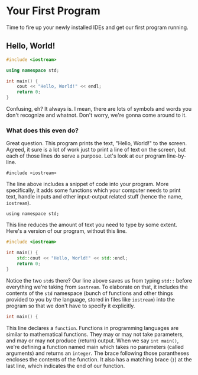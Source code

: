 # Your First Program

Time to fire up your newly installed IDEs and get our first program running.

## Hello, World!

```cpp
#include <iostream>

using namespace std;

int main() {
    cout << "Hello, World!" << endl;
    return 0;
}
```

Confusing, eh? It always is. I mean, there are lots of symbols and words you don't recognize and whatnot. Don't worry, we're gonna come around to it.

### What does this even do?

Great question. This program prints the text, "Hello, World!" to the screen. Agreed, it sure is a lot of work just to print a line of text on the screen, but each of those lines do serve a purpose. Let's look at our program line-by-line.



```
#include <iostream>
```

The line above includes a snippet of code into your program. More specifically, it adds some functions which your computer needs to print text, handle inputs and other input-output related stuff \(hence the name, `iostream`\).



```
using namespace std;
```

This line reduces the amount of text you need to type by some extent. Here's a version of our program, without this line.

```cpp
#include <iostream>

int main() {
    std::cout << "Hello, World!" << std::endl;
    return 0;
}
```

Notice the two `std`s there? Our line above saves us from typing `std::` before everything we're taking from `iostream`. To elaborate on that, it includes the contents of the `std` namespace \(bunch of functions and other things provided to you by the language, stored in files like `iostream`\) into the program so that we don't have to specify it explicitly.



```cpp
int main() {
```

This line declares a `function`. Functions in programming languages are similar to mathematical functions. They may or may not take parameters, and may or may not produce \(return\) output. When we say `int main()`, we're defining a function named main which takes no parameters \(called arguments\) and returns an `integer`. The brace following those parantheses encloses the contents of the function. It also has a matching brace \(`}`\) at the last line, which indicates the end of our function.



